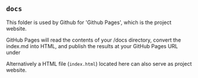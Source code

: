 ## `docs`

This folder is used by Github for 'Github Pages', which is the project website.

GitHub Pages will read the contents of your /docs directory, convert the index.md into HTML, and publish the results at your GitHub Pages URL under []({{cookiecutter.user_name}}.github.io/{{cookiecutter.repo_name}}/)

Alternatively a HTML file (`index.html`) located here can also serve as project website.